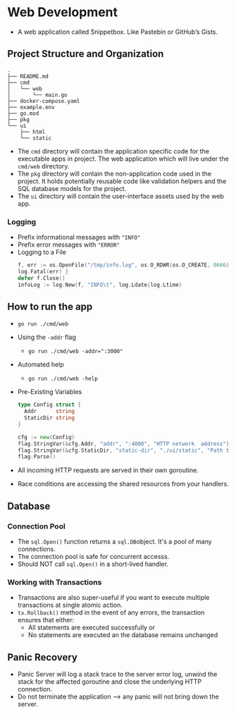 # Web Development
- A web application called Snippetbox. Like Pastebin or GitHub’s Gists.
## Project Structure and Organization
```
.
├── README.md
├── cmd
│   └── web
│       └── main.go
├── docker-compose.yaml
├── example.env
├── go.mod
├── pkg
└── ui
    ├── html
    └── static
```

- The `cmd` directory will contain the application specific code for the executable apps in project. The web application which will live under the `cmd/web` directory.
- The `pkg` directory will contain the non-application code used in the project. It holds potentially reusable code like validation helpers and the SQL database models for the project.
- The `ui` directory will contain the user-interface assets used by the web app.
### Logging
- Prefix informational messages with `"INFO"`
- Prefix error messages with `"ERROR"`
- Logging to a File
  ```go
  f, err := os.OpenFile("/tmp/info.log", os.O_RDWR|os.O_CREATE, 0666) if err != nil {
  log.Fatal(err) }
  defer f.Close()
  infoLog := log.New(f, "INFO\t", log.Ldate|log.Ltime)
  ```

## How to run the app
- `go run ./cmd/web`
- Using the `-addr` flag
  - `go run ./cmd/web -addr=":3000"`
- Automated help
  - `go run ./cmd/web -help`

- Pre-Existing Variables
  ```go
  type Config struct {
    Addr      string
    StaticDir string
  }

  cfg := new(Config)
  flag.StringVar(&cfg.Addr, "addr", ":4000", "HTTP network  address")
  flag.StringVar(&cfg.StaticDir, "static-dir", "./ui/static", "Path to static assets")
  flag.Parse()
  ```

- All incoming HTTP requests are served in their own goroutine.
- Race conditions are accessing the shared resources from your handlers.

## Database
### Connection Pool
- The `sql.Open()` function returns a `sql.DB`object. It's a pool of many connections.
- The connection pool is safe for concurrent accesss.
- Should NOT call `sql.Open()` in a short-lived handler.
### Working with Transactions
- Transactions are also super-useful if you want to execute multiple transactions at single atomic action.
- `tx.Rollback()` method in the event of any errors, the transaction ensures that either:
  - All statements are executed successfully or
  - No statements are executed an the database remains unchanged

## Panic Recovery
- Panic Server will log a stack trace to the server error log, unwind the stack for the affected goroutine and close the underlying HTTP connection.
- Do not terminate the application --> any panic will not bring down the server.